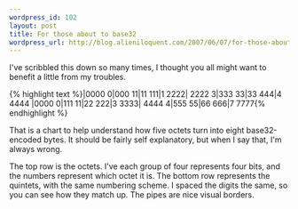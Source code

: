 ```yaml
--- 
wordpress_id: 102
layout: post
title: For those about to base32
wordpress_url: http://blog.alieniloquent.com/2007/06/07/for-those-about-to-base32/
---
```

I've scribbled this down so many times, I thought you all might want to benefit a little from my troubles.

{% highlight text %}|0000 0|000 11|11 111|1 2222| 2222 3|333 33|33 444|4 4444
|0000 0|111 11|22 222|3 3333| 4444 4|555 55|66 666|7 7777{% endhighlight %}

That is a chart to help understand how five octets turn into eight base32-encoded bytes.  It should be fairly self explanatory, but when I say that, I'm always wrong.

The top row is the octets.  I've each group of four represents four bits, and the numbers represent which octet it is.  The bottom row represents the quintets, with the same numbering scheme.  I spaced the digits the same, so you can see how they match up.  The pipes are nice visual borders.

